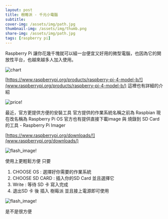 ```yaml
---
layout: post
title: 樹莓派 - 千元小電腦
subtitle: 
cover-img: /assets/img/path.jpg
thumbnail-img: /assets/img/thumb.png
share-img: /assets/img/path.jpg
tags: [raspberry pi]
---
```


Raspberry Pi 讓你花幾千塊就可以組一台便宜又好用的微型電腦，也因為它的開放性平台，也越來越多人加入使用。

![chart](/img/2020-08-27/avatar-icon.png)

[https://www.raspberrypi.org/products/raspberry-pi-4-model-b/!](www.raspberrypi.org/products/raspberry-pi-4-model-b/)
這裡也有詳細的介紹

![price!](/img/2020-08-27/price.png)

最近，官方更提供方便的安裝工具
官方提供的作業系統名稱之前為 Raspbian 現在改名稱為 Raspberry Pi OS
官方也有提供直接下載image 與 燒錄到 SD Card 的工具 - Raspberry Pi Imager

[https://www.raspberrypi.org/downloads/!](www.raspberrypi.org/downloads/)

![flash_image!](/img/2020-08-27/image_download.png)

使用上更輕鬆方便
只要
1. CHOOSE OS : 選擇好你需要的作業系統
2. CHOOSE SD CARD : 插入你的SD Card 並且選擇它
3. Write : 等待 SD 卡 寫入完成
4. 退出SD 卡 後 插入 樹莓派 並且接上電源即可使用

![flash_image!](/img/2020-08-27/flash_image.png)

是不是很方便
